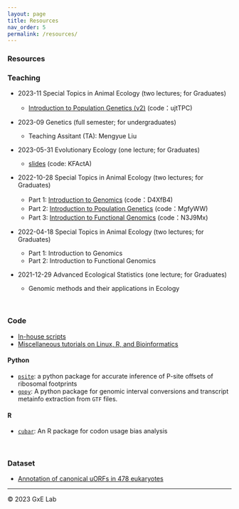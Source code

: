 ```yaml
---
layout: page
title: Resources
nav_order: 5
permalink: /resources/
---
```


### Resources

### Teaching

- 2023-11 Special Topics in Animal Ecology (two lectures; for Graduates)
  - [Introduction to Population Genetics (v2)](https://www.jianguoyun.com/p/DfgRqdQQ146cBhiOjKMFIAA) (code：ujtTPC)

- 2023-09 Genetics (full semester; for undergraduates)
  - Teaching Assitant (TA): Mengyue Liu

- 2023-05-31 Evolutionary Ecology (one lecture; for Graduates)
  - [slides](https://www.jianguoyun.com/p/DUUhee8Q146cBhj744gFIAA) (code: KFActA)

- 2022-10-28 Special Topics in Animal Ecology (two lectures; for Graduates)
  - Part 1:  [Introduction to Genomics](https://www.jianguoyun.com/p/DfmjMzsQ146cBhiaxOAEIAA)  (code：D4XfB4)
  - Part 2: [Introduction to Population Genetics](https://www.jianguoyun.com/p/DSGotNkQ146cBhifxOAEIAA)  (code：MgfyWW)
  - Part 3: [Introduction to Functional Genomics](https://www.jianguoyun.com/p/Dahi7boQ146cBhilxOAEIAA) (code：N3J9Mx)

- 2022-04-18 Special Topics in Animal Ecology (two lectures; for Graduates)
  - Part 1: Introduction to Genomics
  - Part 2: Introduction to Functional Genomics

- 2021-12-29 Advanced Ecological Statistics (one lecture; for Graduates)
  - Genomic methods and their applications in Ecology


<br/>

### Code

- [In-house scripts](https://github.com/gxelab/scripts)
- [Miscellaneous tutorials on Linux, R, and Bioinformatics](https://gitee.com/mt1022/bioinfo_tutorials)

#### Python

- [`psite`](https://github.com/gxelab/psite): a python package for accurate inference of P-site offsets of ribosomal footprints
- [`gppy`](https://github.com/mt1022/gppy): A python package for genomic interval conversions and transcript metainfo extraction from `GTF` files.

#### R
- [`cubar`](https://mt1022.github.io/cubar/): An R package for codon usage bias analysis

<br/>

### Dataset

- [Annotation of canonical uORFs in 478 eukaryotes](https://doi.org/10.6084/m9.figshare.9980441.v4)



-----

© 2023 GxE Lab
